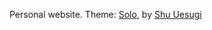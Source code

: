 Personal website.
Theme: [Solo](http://solo.chibi.io), by [Shu Uesugi](http://github.com/chibicode)
